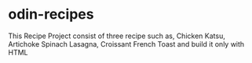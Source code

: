 # odin-recipes

<p>This Recipe Project consist of three recipe such as, Chicken Katsu, Artichoke Spinach Lasagna, Croissant French Toast and build it only with HTML</p>
